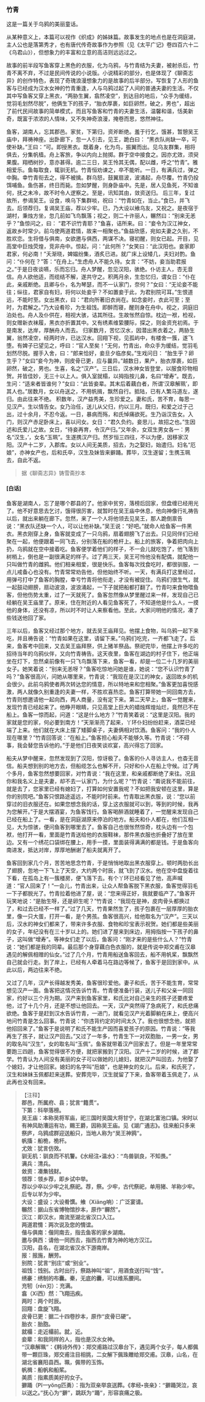 <script type="text/javascript">
    var head = document.getElementsByTagName('head')[0];
    cssURL = '/public/liao.css';
    linkTag = document.createElement('link');
    linkTag.href = cssURL;
    linkTag.setAttribute('type','text/css');
    linkTag.setAttribute('rel','stylesheet');
    head.appendChild(linkTag);
</script>
### 竹青

这是一篇关于乌鸦的美丽童话。

从某种意义上，本篇可以视作《织成》的姊妹篇。故事发生的地点也是在洞庭湖，主人公也是落第秀才，也有唐代传奇故事作为参照（见《太平广记》卷四百六十二《乌君山》），但想象力的丰富和立意的高洁则远远过之。

故事的前半段写鱼客穿上黑色的衣服，化为乌鸦，与竹青结为夫妻，被射杀后，竹青不离不弃，不过是民间传说的小说版。小说精彩的部分，也是体现了《聊斋志异》的创作特色，表现了奇瑰浪漫想象力的是故事的后半部分。写恢复了人形的鱼客与已经成为汉水女神的竹青重逢，人与乌鸦过起了人间的普通夫妻的生活。不仅其中写鱼客又穿上黑衣，“两胁生翼，翕然凌空”，到达目的地后，“众手为缓结，觉羽毛划然尽脱”，他俩生下的孩子，“胎衣厚裹，如巨卵然，破之，男也”，超出了前代民间故事的简单模式，而且写鱼客和竹青的夫妻生活，温馨和谐，恬美新奇，既富于浓浓的人情味，又不失神奇浪漫，掩卷而思，悠然神往。

鱼客，湖南人，忘其郡邑。家贫，下第归，资斧断绝。羞于行乞，饿甚，暂憩吴王庙中，拜祷神座。出卧廊下，忽一人引去，见王，跪白曰：
“黑衣队尚缺一卒，可使补缺。”王曰：“可。即授黑衣。既着身，化为鸟，振翼而出。见乌友群集，相将俱去，分集帆樯。舟上客旅，争以内向上抛掷。群于空中接食之。因亦尤效，须臾果腹。翔栖树抄，意亦甚得。逾二三日，吴王怜其无偶，配以雌，呼之“竹青”。雅相爱乐。鱼每取食，辄驯无机。竹青恒劝谏之，卒不能听。一日，有满兵过，弹之中胸。幸竹青衔去之，得不被擒。群乌怒，鼓翼扇波，波涌起，舟尽覆。竹青仍投饵哺鱼。鱼伤甚，终日而毙。忽如梦醒，则身卧庙中。先是，居人见鱼死，不知谁何，抚之未冷，故不时令人逻察之。至是，讯知其由，敛资送归。
后三年，复过故所，参谒吴王。设食，唤乌下集群啖，祝曰：“竹青如在，当止。”食已，并飞去。后领荐归，复谒吴王庙，荐以少牢。已，乃大设以飨乌友，又祝之。是夜宿于湖村，秉烛方坐，忽几前如飞鸟飘落；视之，则二十许丽人，冁然曰：“别来无恙乎？”鱼惊问之，曰：
“君不识竹青耶？”鱼喜，诘所来。曰：“妾令为汉江神女，返故乡时常少。前乌使两道君情，故来一相聚也。”鱼益欣感，宛如夫妻之久别，不胜欢恋。生将借与俱南，女欲邀与俱西，两谋不决。寝初醒，则女已起。开目，见高堂中巨烛荧煌，竞非舟中。惊起，问：“此何所？”女笑曰：“此汉阳也。妾家即君家，何必南！”夭渐晓，婢媪纷集，酒炙已进。就广床上设矮几，夫妇对酌。鱼问：“仆何在？”答：“在舟上。”生虑舟人不能久待。女言：“不妨，妾当助君报之。”于是日夜谈嚥，乐而忘归。舟人梦醒，忽见汉阳，骇绝。仆访主人，杏无音信。舟人欲他适，而缆结不解，遂共守之。积两月余，生忽忆归，谓女日：“仆在此，亲戚断绝。且卿与仆，名为琴瑟，而不一认家门，奈何？”女曰：“无论妾不能往；纵往，君家自有妇，将何以处妾乎？不如置妾于此，为君别院可耳。”生恨道远，不能时至。女出黑衣，曰：“君向所著旧衣尚在。如念妾时，衣此可至；至时，为君解之。”乃大设肴珍，为生祖饯。即醉而寝，醒则身在舟中。视之，洞庭旧泊处也。舟人及仆供在，相视大骇，诘其所往。生故怅然自惊。枕边一袱，检视，则女赠新衣袜履，黑衣亦折置其中。又有绣素维絷腰际，探之，则金资充初焉。于是南发，达岸，厚酬舟人而去。
归家数月，苦忆汉水，因潜出黑衣着之，两胁生翼，翁然凌空，经两时许，已达汉水。回翔下视，见孤屿中，有楼舍一簇，遂飞堕。有婢子已望见之，呼曰：“官人至矣！”无何，竹青出，命众手为缓结，觉羽毛划然尽脱。握手入舍，曰：“郎来恰好，妾旦夕临彦矣。”生戏问日：
“胎生乎？卵生乎？”女曰“妾今为神，则皮骨已更，应与曩异。”越数日，果产，胎衣厚裹，如巨卵然，破之，男也。生喜，名之“汉产”。三日后，汉水神女皆登堂，以服食珍物相贺。并皆佳妙，无三十以上人。俱入室就榻，以拇指按儿鼻，名曰“增寿”。既去，生问：“适来者皆谁何？”女曰：“此皆妾辈。其末后着藕白者，所谓‘汉皋解珮’，即其人也。”居数月，女以舟送之，不用帆揖，飘然自行。抵陆，已有人繁马道左，遂归。由此往来不绝。
积数年，汉产益秀美，生珍爱之。妻和氏，苦不育，每思一见汉产。生以情告女。女乃治任，送儿从父归，约以三月。既归，和爱之过于己出，过十余月，不忍今返。一日，暴病而殇，和氏悼痛欲死。生乃诣汉告女。入门，则汉产赤足卧床上，喜以问女。女日：“君久负约。妾思儿，故招之也。”生因述和氏爱儿之故。女日，“待妾再育，令汉产归。”又年余，女双生男女各一：男名“汉生，’，女名“玉珮”。生遂携汉产归。然岁恒三四往，不以为便，因移家汉阳。汉产十二岁，入郡库。女以人间无美质，招去，为之娶妇，始遣归。妇名“厄娘”，亦神女产也，后和氏卒，汉生及妹皆来擗踊。葬毕，汉生遂留；生携玉珮去，自此不返。

</section>

> 据《聊斋志异》铸雪斋抄本

#### [白话]
<aside>

鱼客是湖南人，忘了是哪个郡县的了。他家中贫穷，落榜后回家，但盘缠已经用光了。他不好意思去乞讨，饿得很厉害，就暂时在吴王庙中休息，他向神像行礼祷告以后，就出来躺在廊下。忽然，来了一个人将他领去见吴王，那人跪倒禀告说：“黑衣队还缺一个人，可以让他补缺。”吴王说：“好吧。”就命人给鱼客一件黑衣。黑衣刚穿上身，鱼客就变成了一只乌鸦，扇着翅膀飞了出去。只见同伴们已经聚在一起，他便跟着一同飞去，分别落在船的桅杆上。船上的旅客，争着把肉向上扔，乌鸦就在空中接着吃。鱼客便学着他们的样子，不一会儿就吃饱了，他飞落到树梢上，倒也是一副很满足的样子。过了两三天，吴王可怜他没有配偶，就配他一只叫做竹青的雌鸦。他们相亲相爱，很是快乐。鱼客每次找食吃时，都很驯服，一点儿戒备心也没有。竹青常常劝告他，但他始终不听。一天，有满兵打这里经过，用弹弓打中了鱼客的胸膛，幸亏竹青将他衔走，才没有被捉住。乌鸦们很生气，就一起鼓动翅膀，扇动波浪，波浪涌起，一下子就把船都打翻了。竹青叼来食物喂鱼客，但他伤势太重，过了一天就死了。鱼客忽然像从梦里醒过来一样，发现自己已经躺在吴王庙里了。原来，住在附近的人看见鱼客死了，不知道他是什么人，一摸他的身体，还没有凉，所以时不时让人来察看他。至此，大家问明他的情况，凑了些钱送他回了家。

三年以后，鱼客又经过那个地方，就去吴王庙拜见。他摆上食物，叫乌鸦一起下来吃，并且祷告说：“竹青如果在这里，请留下来。”乌鸦们吃完，一齐都飞走了。后来，鱼客考中回来，又去吴王庙拜祭，供上猪羊祭品。祭祀完毕，他摆上许多吃的招待当年的乌鸦伙伴，又向竹青祷告。这天夜里，鱼客在湖边的村子住下，他正端坐在灯下，忽然桌前像有一只飞鸟飘落下来，鱼客一看，却是一位二十几岁的美丽女子。她笑着说：“别来无恙呀？”鱼客吃惊地问她是谁，她说：“您不认识竹青了吗？”鱼客很高兴，问她从哪里来，竹青说：“我现在是汉江的神女，返回故乡的机会很少。此前乌鸦使者两次转达您的情意，所以特地来和您相聚。”鱼客更加喜悦感激，两人就像久别重逢的夫妻一样，不胜欢喜热恋。鱼客打算带她一同回南方去，竹青则想邀请他一起向西，两人商量，没有定下来。第二天早上，鱼客一觉醒来，发现竹青已经起来了。他睁开眼睛，只见高堂上巨大的蜡烛辉煌灿烂，竟然已不在船上。鱼客一惊而起，问道：“这是什么地方？”竹青笑着说：“这里是汉阳。我的家就是您的家，何必要到南方！”天渐渐亮了起来，丫环仆妇纷纷赶来，酒菜已经端了上来。他们就在大床上摆了矮脚桌子，夫妻俩相对饮酒。鱼客问：“我的仆人现在哪里？”竹青回答说：“在船上。”鱼客担心船夫不能够久等。竹青说：“不碍事，我会替您告诉他的。”于是他们日夜笑谈欢宴，高兴得忘了回家。

船夫从梦中醒来，忽然发现到了汉阳，惊讶极了。鱼客的仆人寻访主人，也杳无音信。船夫想到别的地方去，但船缆怎么也解不开，只好和仆人在船上守候。过了两个多月，鱼客忽然想要回家，对竹青说：“我在这里，和亲戚都断绝了来往。况且你和我名义上是夫妻，却不去一认家门，为什么呢？”竹青说：“甭说我不能前往，就是去了，您家里已经有媳妇了，打算如何安置我呢？不如把我安顿在这里，算是你的别院吧。”鱼客只恨路途遥远，不能时时前来。竹青取出黑衣服，说：“您以前穿过的旧衣服还在。如果您想念我的话，穿上这衣服就可以到，等到的时候，我再为您解开。”于是大摆酒宴，为鱼客饯行。鱼客喝醉酒就睡着了，一觉醒来发现自己已经在船上了。一看，是在洞庭湖原来停泊的地方。船夫和仆人都在，他们互相一见，大为惊骇，便问鱼客到哪里去了。鱼客自己也很怅然惊奇，枕头边有一个包袱，他打开一看，里面是竹青送给他的衣服鞋袜，那件黑衣服也折叠好了放在里边。又有一个绣花口袋绑在腰上，用手一摸，里面装得满满的都是钱。于是鱼客向南进发，抵达对岸，厚厚地酬谢了船夫就离开了。

鱼客回到家几个月，苦苦地思念竹青，于是悄悄地取出黑衣服穿上。顿时两肋长出了翅膀，忽地一下飞上了天空，大约两个时辰，就飞到了汉水。他在空中盘旋着往下看，在孤岛上有一簇楼房，便飞落下去。有个丫环已经看见了他，高声喊道：“官人回来了！”一会儿，竹青出来，让众人帮鱼客脱下黑衣服，鱼客觉得羽毛一下子都脱光了。竹青拉着他进了屋，说：“您来得正好，我就要临产了。”鱼客开玩笑地说：“是胎生呀，还是卵生呢？”竹青说：“我现在是神，皮肉骨头都换过了，和过去已经不一样了。”过了几天，竹青果然生了，孩子包裹在一层厚厚的胎衣里，像一只大蛋，打开一看，是个男孩。鱼客很高兴，给他取名为“汉产”。三天以后，汉水的神女们都来了，带来许多衣服、食物和珍宝表示祝贺。她们都是些美丽的女子，年纪没有在三十岁以上的。她们进了屋来到床边，用拇指按一下孩子的鼻子，这叫做“增寿”。等神女们走了以后，鱼客问：“刚才来的是些什么人？”竹青说：“她们都是我的同辈。最后那个身穿藕白色衣服的，就是传说中郑交甫在汉皋遇见的解佩相赠的仙女。”过了几个月，竹青用船送鱼客回去，船不用帆桨，飘飘然自己就会行走。到了岸上，已经有人牵着马在路边等候了，鱼客于是回到家中。从此以后，两边往来不绝。

又过了几年，汉产长得越发秀美，鱼客很珍爱他。妻子和氏，苦于不能生育，常常想见汉产一面。鱼客把这情况告诉竹青。竹青便准备行装，送儿子和父亲一同回家，约好以三个月为期。汉产来到鱼客家里，和氏比对自己亲生的孩子还要疼爱他，过了十几个月，还是不想让他回去。一天，汉产突然得了急病死了，和氏悲痛欲绝。鱼客于是赶到汉水告诉竹青，一进门，就看见汉产光着脚躺在床上，便高兴地问竹青是怎么回事。竹青说：“你违背约定的时间太久了。我也很想念他，就把他招回来了。”鱼客于是说明了和氏不能生产因而喜爱孩子的原因。竹青说：“等我再生了孩子，就让汉产回去。”又过了一年多，竹青生下一对双胞胎，一男一女，男的取名叫“汉生”，女的取名叫“玉佩”。鱼客就带着汉产回家去了。但是一年里常常要跑三四趟，鱼客觉得很不方便，就把家搬到了汉阳。汉产十二岁的时候，进了郡学。竹青认为人间没有美丽的女子可以做她的儿媳妇，就把汉产叫回去，为他娶了个媳妇，才让他回家。媳妇的名字叫“卮娘”，也是神女的女儿。后来，和氏死了，汉生和妹妹玉佩都赶来送葬。安葬完毕，汉生就留了下来，鱼客带着玉佩走了，从此再也没有回来。

</aside>

> 【注释】  
<b>郡邑，所属府、县；犹言“籍贯”。  
<b>下第</b>：科举落榜。  
<b>吴王庙</b>：本称吴将军庙，祀三国时吴国大将甘宁，在湖北富池口镇。宋时以有神风助漕运有功，赐王爵，因称吴王庙。见《湖广通志》。往来船只多来祭庐，乌鸦成群迎送船只，当地人称为“吴王神鸦”。  
<b>帆搐</b>：船桅，桅杆。  
<b>尤效</b>：犹言仿效。  
<b>驯无机</b>：驯良而不机警。《水经注•温水》：“鸟兽驯良，不知畏。”  
<b>满兵</b>：清兵。  
<b>敛资</b>：凑集钱财。  
<b>领荐</b>：领乡荐，即乡试中举。  
<b>荐以少卒以少牢之礼祭祀。荐，祭。少牢，古代祭祀，单用猪、羊称少牢。后专以羊为少牢。  
<b>大设</b>：盛设；大设肴馔。飨（Xiǎng响）：广泛宴请。  
<b>冁然</b>：据山东省博物馆抄本，原作“軃然”。  
<b>汉江</b>：即汉水，南流至湖北省汉口入江。  
<b>两道君情</b>：两次说及您的情谊。  
<b>偕与俱南</b>：偕同南去，指去鱼客的家乡湖南。  
<b>邀与俱西</b>：请他一同西去，指西去竹青为神的地方汉江。  
<b>汉阳，县名，在湖北省汉水下游南岸。  
<b>报</b>：报施，酬劳。  
<b>别院</b>：犹言“别庄”或“别业”。  
<b>祖饯</b>：饯别。古时出行，祭路神叫“祖”，用酒食送行叫“饯”。  
<b>绣豪</b>：绣制的布囊。秦，无底的囊，可以维系腰间。  
<b>充牣（rēn刃）</b>：充满。  
<b>翕（Xī西）然</b>：飞翔迅疾。  
<b>两时</b>：两个时辰。  
<b>回翔</b>：盘旋飞翔。  
<b>皮骨已更</b>：据二十四卷抄本，原作“皮骨已硬”。  
<b>胎衣</b>：胎胞。  
<b>就榻</b>：走近榻前。就，近。  
<b>妾辈</b>：和我同样的人，指也是汉水女神。  
<b>“汉皋解珮”</b>：《韩诗外传》：郑交甫路过汉皋台下，遇见两个女子，每人都佩带一颗巨珠，郑交甫注目相挑，二女解下佩珠赠给郑交甫。汉皋，山名，在湖北省襄阳县西。珮，佩带的玉饰。  
<b>帆楫</b>：船帆和船桨。  
<b>美质</b>：指素质美好的女子。  
<b>擗踊（Pǐ一yǒng匹勇）</b>：指为双亲举哀送葬。《孝经•丧亲》：“擗踊哭泣，哀以送之。”抚心为“擗”，跳跃为“踊”，形容哀痛之极。  
